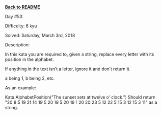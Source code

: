 ﻿<a href=https://github.com/hlais/Kata---a---Day><b>Back to README</b><a>

Day #53: 

Difficulty: 6 kyu

Solved: Saturday, March 3rd, 2018

Description:

In this kata you are required to, given a string, replace every letter with its position in the alphabet.

If anything in the text isn't a letter, ignore it and don't return it.

a being 1, b being 2, etc.

As an example:

Kata.AlphabetPosition("The sunset sets at twelve o' clock.")
Should return "20 8 5 19 21 14 19 5 20 19 5 20 19 1 20 20 23 5 12 22 5 15 3 12 15 3 11" as a string.
